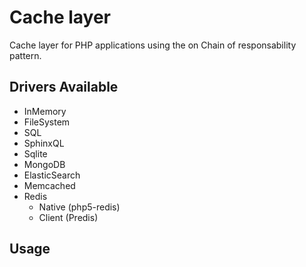 # Cache layer
Cache layer for PHP applications using the on Chain of responsability pattern.

## Drivers Available
- InMemory
- FileSystem
- SQL
- SphinxQL
- Sqlite
- MongoDB
- ElasticSearch
- Memcached
- Redis
  - Native (php5-redis)
  - Client (Predis)

## Usage
